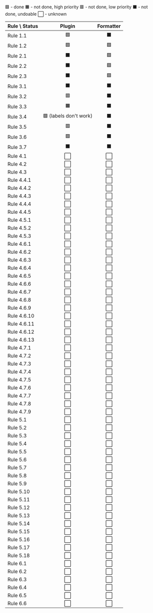 🟩 - done
🟧 - not done, high priority
🟥 - not done, low priority
⬛ - not done, undoable
⬜ - unknown

| Rule \ Status  | Plugin | Formatter |
| :------------- | :----: | :-------: |
| Rule 1.1       |   🟩   |     ⬛    |
| Rule 1.2       |   🟩   |     🟩    |
| Rule 2.1       |   ⬛   |     🟩    |
| Rule 2.2       |   ⬛   |     🟩    |
| Rule 2.3       |   ⬛   |     🟩    |
| Rule 3.1       |   ⬛   |     ⬛    |
| Rule 3.2       |   🟥   |     ⬛    |
| Rule 3.3       |   🟧   |     ⬛    |
| Rule 3.4       |   🟩 (labels don't work)   |     ⬛    |
| Rule 3.5       |   🟥   |     ⬛    |
| Rule 3.6       |   🟩   |     ⬛    |
| Rule 3.7       |   ⬛   |     ⬛    |
| Rule 4.1       |   ⬜   |     ⬜    |
| Rule 4.2       |   ⬜   |     ⬜    |
| Rule 4.3       |   ⬜   |     ⬜    |
| Rule 4.4.1     |   ⬜   |     ⬜    |
| Rule 4.4.2     |   ⬜   |     ⬜    |
| Rule 4.4.3     |   ⬜   |     ⬜    |
| Rule 4.4.4     |   ⬜   |     ⬜    |
| Rule 4.4.5     |   ⬜   |     ⬜    |
| Rule 4.5.1     |   ⬜   |     ⬜    |
| Rule 4.5.2     |   ⬜   |     ⬜    |
| Rule 4.5.3     |   ⬜   |     ⬜    |
| Rule 4.6.1     |   ⬜   |     ⬜    |
| Rule 4.6.2     |   ⬜   |     ⬜    |
| Rule 4.6.3     |   ⬜   |     ⬜    |
| Rule 4.6.4     |   ⬜   |     ⬜    |
| Rule 4.6.5     |   ⬜   |     ⬜    |
| Rule 4.6.6     |   ⬜   |     ⬜    |
| Rule 4.6.7     |   ⬜   |     ⬜    |
| Rule 4.6.8     |   ⬜   |     ⬜    |
| Rule 4.6.9     |   ⬜   |     ⬜    |
| Rule 4.6.10    |   ⬜   |     ⬜    |
| Rule 4.6.11    |   ⬜   |     ⬜    |
| Rule 4.6.12    |   ⬜   |     ⬜    |
| Rule 4.6.13    |   ⬜   |     ⬜    |
| Rule 4.7.1     |   ⬜   |     ⬜    |
| Rule 4.7.2     |   ⬜   |     ⬜    |
| Rule 4.7.3     |   ⬜   |     ⬜    |
| Rule 4.7.4     |   ⬜   |     ⬜    |
| Rule 4.7.5     |   ⬜   |     ⬜    |
| Rule 4.7.6     |   ⬜   |     ⬜    |
| Rule 4.7.7     |   ⬜   |     ⬜    |
| Rule 4.7.8     |   ⬜   |     ⬜    |
| Rule 4.7.9     |   ⬜   |     ⬜    |
| Rule 5.1       |   ⬜   |     ⬜    |
| Rule 5.2       |   ⬜   |     ⬜    |
| Rule 5.3       |   ⬜   |     ⬜    |
| Rule 5.4       |   ⬜   |     ⬜    |
| Rule 5.5       |   ⬜   |     ⬜    |
| Rule 5.6       |   ⬜   |     ⬜    |
| Rule 5.7       |   ⬜   |     ⬜    |
| Rule 5.8       |   ⬜   |     ⬜    |
| Rule 5.9       |   ⬜   |     ⬜    |
| Rule 5.10      |   ⬜   |     ⬜    |
| Rule 5.11      |   ⬜   |     ⬜    |
| Rule 5.12      |   ⬜   |     ⬜    |
| Rule 5.13      |   ⬜   |     ⬜    |
| Rule 5.14      |   ⬜   |     ⬜    |
| Rule 5.15      |   ⬜   |     ⬜    |
| Rule 5.16      |   ⬜   |     ⬜    |
| Rule 5.17      |   ⬜   |     ⬜    |
| Rule 5.18      |   ⬜   |     ⬜    |
| Rule 6.1       |   ⬜   |     ⬜    |
| Rule 6.2       |   ⬜   |     ⬜    |
| Rule 6.3       |   ⬜   |     ⬜    |
| Rule 6.4       |   ⬜   |     ⬜    |
| Rule 6.5       |   ⬜   |     ⬜    |
| Rule 6.6       |   ⬜   |     ⬜    |
